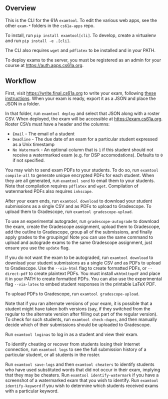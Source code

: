 ## Overview

This is the CLI for the 61A `examtool`. To edit the various web apps, see the other `exam-*` folders in the `cs61a-apps` repo.

To install, run `pip install examtool[cli]`. To develop, create a virtualenv and run `pip install -e .[cli]`.

The CLI also requires `wget` and `pdflatex` to be installed and in your PATH.

To deploy exams to the server, you must be registered as an admin for your course at https://auth.apps.cs61a.org.

## Workflow

First, visit https://write.final.cs61a.org to write your exam, following [these instructions](https://github.com/Cal-CS-61A-Staff/cs61a-apps/blob/master/exam-write/README.md). When your exam is ready, export it as a JSON and place the JSON in a folder.

In that folder, run `examtool deploy` and select that JSON along with a roster CSV. When deployed, the exam will be accessible at https://exam.cs61a.org. Roster CSVs must have a header and the columns:
* `Email` - The email of a student
* `Deadline` - The due date of an exam for a particular student expressed as a Unix timestamp
* `No Watermark` - An optional column that is `1` if this student should not receive a watermarked exam (e.g. for DSP accomodations). Defaults to `0` if not specified.

You may wish to send exam PDFs to your students. To do so, run `examtool compile-all` to generate unique encrypted PDFs for each student. When they are all generated, run `examtool send` to email them to your students. Note that compilation requires `pdflatex` and `wget`. Compilation of watermarked PDFs also requires `inkscape`.

After your exam ends, run `examtool download` to download your student submissions as a single CSV and as PDFs to upload to Gradescope. To upload them to Gradescope, run `examtool gradescope-upload`.

To use an experimental autograder, run `gradescope-autograde` to download the exam, create the Gradescope assignment, upload them to Gradescope, add the outline to Gradescope, group all of the submissions, and finally apply grades to the groupings! Note you can use the same command to upload and autograde exams to the same Gradescope assignment, just ensure you use the `update` flag.

If you do not want the exam to be autograded, run `examtool download` to download your student submissions as a single CSV and as PDFs to upload to Gradescope. Use the `--via-html` flag to create formatted PDFs, or `--direct-pdf` to create plaintext PDFs. You must install `wkhtmltopdf` and place it in your PATH to create formatted PDFs. You can also use the experimental flag `--via-latex` to embed student responses in the printable LaTeX PDF.

To upload PDFs to Gradescope, run `examtool gradescope-upload`.

Note that if you ran alternate versions of your exam, it is possible that a student might have taken both versions (say, if they switched from the regular to the alternate version after filling out part of the regular version). To check for such students, run `examtool check-dupes`, and then manually decide which of their submissions should be uploaded to Gradescope.

Run `examtool loginas` to log in as a student and view their exam.

To identify cheating or recover from students losing their Internet connection, run `examtool logs` to see the full submission history of a particular student, or all students in the roster. 

Run `examtool save-logs` and then `examtool cheaters` to identify students who have used substituted words that did not occur in their exam, implying that they may be cheaters. Run `examtool identify-watermark` if you have a screenshot of a watermarked exam that you wish to identify. Run `examtool identify-keyword` if you wish to determine which students received exams with a particular keyword.
